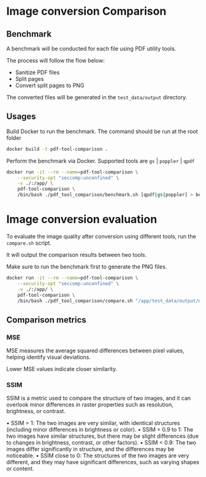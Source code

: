 # Image conversion Comparison

## Benchmark

A benchmark will be conducted for each file using PDF utility tools.

The process will follow the flow below:

- Sanitize PDF files
- Split pages
- Convert split pages to PNG

The converted files will be generated in the `test_data/output` directory.

## Usages

Build Docker to run the benchmark. The command should be run at the root folder

```bash
docker build -t pdf-tool-comparison .
```

Perform the benchmark via Docker.
Supported tools are `gs` | `poppler` | `qpdf`

```bash
docker run -it --rm --name=pdf-tool-comparison \
    --security-opt "seccomp:unconfined" \
    -v ./:/app/ \
    pdf-tool-comparison \
    /bin/bash ./pdf_tool_comparison/benchmark.sh [qpdf|gs|poppler] > bench.log
```

# Image conversion evaluation

To evaluate the image quality after conversion using different tools, run the `compare.sh` script.

It will output the comparison results between two tools.

Make sure to run the benchmark first to generate the PNG files.

```bash
docker run -it --rm --name=pdf-tool-comparison \
    --security-opt "seccomp:unconfined" \
    -v ./:/app/ \
    pdf-tool-comparison \
    /bin/bash ./pdf_tool_comparison/compare.sh "/app/test_data/output/qpdf" "/app/test_data/output/gs" > compare_gs_poppler.log
```

## Comparison metrics

### MSE

MSE measures the average squared differences between pixel values, helping identify visual deviations.

Lower MSE values indicate closer similarity.

### SSIM

SSIM is a metric used to compare the structure of two images, and it can overlook minor differences in raster properties such as resolution, brightness, or contrast.

• SSIM = 1: The two images are very similar, with identical structures (including minor differences in brightness or color).
• SSIM = 0.9 to 1: The two images have similar structures, but there may be slight differences (due to changes in brightness, contrast, or other factors).
• SSIM < 0.9: The two images differ significantly in structure, and the differences may be noticeable.
• SSIM close to 0: The structures of the two images are very different, and they may have significant differences, such as varying shapes or content.
